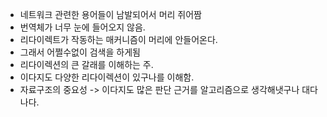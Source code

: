 - 네트워크 관련한 용어들이 남발되어서 머리 쥐어짬
- 번역체가 너무 눈에 들어오지 않음.
- 리다이렉트가 작동하는 매커니즘이 머리에 안들어온다.
- 그래서 어쩔수없이 검색을 하게됨
- 리다이렉션의 큰 갈래를 이해하는 주. 
- 이다지도 다양한 리다이렉션이 있구나를 이해함.
- 자료구조의 중요성 
  -> 이다지도 많은 판단 근거를 알고리즘으로 생각해냇구나 대다나다.

